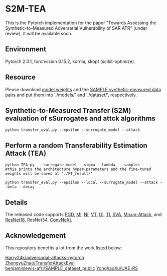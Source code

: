 # S2M-TEA

This is the Pytorch implementation for the paper "Towards Assessing the Synthetic-to-Measured Adversarial Vulnerability of SAR ATR" (under review). It will be available soon.  <br>

## Environment

Pytorch 2.0.1, torchvision 0.15.2, kornia, skopt (scikit-optimize). <br>

## Resource

Please download [model weights](https://pan.baidu.com/s/1-Ktj6wdxcGZ5BdSRZDZQ1Q?pwd=5631) and the [SAMPLE synthetic-measured data pairs](https://pan.baidu.com/s/11RNkx0ArmktF-pVY829y0Q?pwd=5631) and put them into './models/' and './dataset/', respectively. <br>


## Synthetic-to-Measured Transfer (S2M) evaluation of sSurrogates and attck algorithms 

```
python transfer_eval.py --epsilon --surrogate_model --attack
```

## Perform a random Transferability Estimation Attack (TEA)

```
python TEA.py  --surrogate_model --sigma --lambda_ --samples
#this prints the architecture hyper-parameters and the fine-tuned weights will be saved at './FT_result/'

python transfer_eval.py --epsilon --local --surrogate_model --attack --beta --decay
```

## Details
The released code supports [PGD](https://arxiv.org/abs/1706.06083), [MI](https://openaccess.thecvf.com/content_cvpr_2018/html/Dong_Boosting_Adversarial_Attacks_CVPR_2018_paper.html), [NI](https://arxiv.org/abs/1908.06281), [VT](https://openaccess.thecvf.com/content/CVPR2021/html/Wang_Enhancing_the_Transferability_of_Adversarial_Attacks_Through_Variance_Tuning_CVPR_2021_paper.html), [DI](https://openaccess.thecvf.com/content_CVPR_2019/html/Xie_Improving_Transferability_of_Adversarial_Examples_With_Input_Diversity_CVPR_2019_paper.html), [TI](https://openaccess.thecvf.com/content_CVPR_2019/html/Dong_Evading_Defenses_to_Transferable_Adversarial_Examples_by_Translation-Invariant_Attacks_CVPR_2019_paper.html), [SVA](https://ieeexplore.ieee.org/abstract/document/9800917), [Mixup-Attack](https://ieeexplore.ieee.org/abstract/document/9726211), and [ResNet18](https://openaccess.thecvf.com/content_cvpr_2016/html/He_Deep_Residual_Learning_CVPR_2016_paper.html), ResNet34, [ConvNeXt](https://openaccess.thecvf.com/content/CVPR2022/html/Liu_A_ConvNet_for_the_2020s_CVPR_2022_paper.html).

## Acknowledgement

This repository benefits a lot from the work listed below:

[Harry24k/adversarial-attacks-pytorch](https://github.com/Harry24k/adversarial-attacks-pytorch) <br>
[ZhengyuZhao/TransferAttackEval](https://github.com/ZhengyuZhao/TransferAttackEval)<br>
[benjaminlewis-afrl/SAMPLE_dataset_public](https://github.com/benjaminlewis-afrl/SAMPLE_dataset_public)
[YonghaoXu/UAE-RS](https://github.com/YonghaoXu/UAE-RS)

